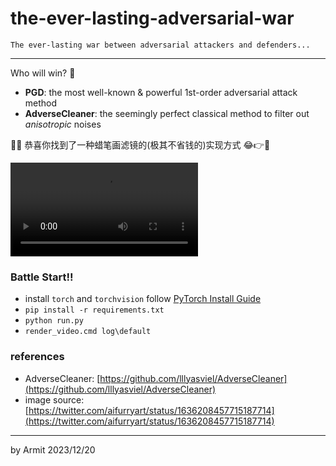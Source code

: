 # the-ever-lasting-adversarial-war

    The ever-lasting war between adversarial attackers and defenders...

----

Who will win? 🤔

- **PGD**: the most well-known & powerful 1st-order adversarial attack method
- **AdverseCleaner**: the seemingly perfect classical method to filter out *anisotropic* noises

🎉🎉 恭喜你找到了一种蜡笔画滤镜的(极其不省钱的)实现方式 😂👉🤡 


![](img/war.mp4)


### Battle Start!!

- install `torch` and `torchvision` follow [PyTorch Install Guide](https://pytorch.org/get-started/locally/)
- `pip install -r requirements.txt`
- `python run.py`
- `render_video.cmd log\default`


### references

- AdverseCleaner: [https://github.com/lllyasviel/AdverseCleaner](https://github.com/lllyasviel/AdverseCleaner)
- image source: [https://twitter.com/aifurryart/status/1636208457715187714](https://twitter.com/aifurryart/status/1636208457715187714)

----
by Armit
2023/12/20 
